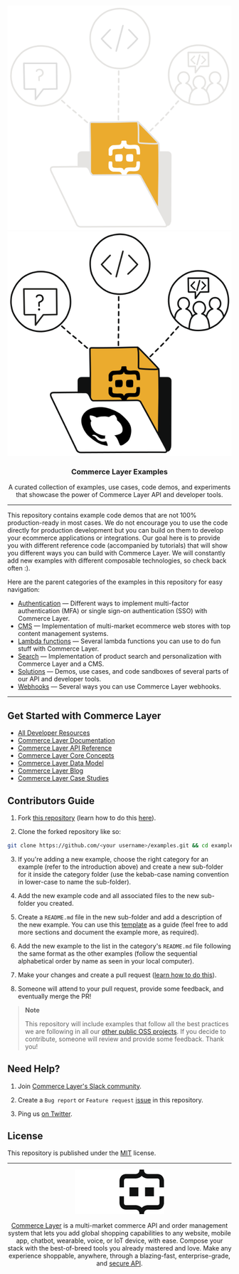 <div align="center">
  <a href="https://commercelayer.io/developers" target="_blank" rel="noopener noreferrer">

  ![Commerce Layer Examples Illustration](https://raw.githubusercontent.com/commercelayer/examples/main/.assets/examples-light.svg#gh-dark-mode-only)![Commerce Layer Examples Illustration](https://raw.githubusercontent.com/commercelayer/examples/main/.assets/examples-dark.svg#gh-light-mode-only)

  </a>
  <h3>Commerce Layer Examples</h3>
  <p>A curated collection of examples, use cases, code demos, and experiments that showcase the power of Commerce Layer API and developer tools.</p>
</div>

---

This repository contains example code demos that are not 100% production-ready in most cases. We do not encourage you to use the code directly for production development but you can build on them to develop your ecommerce applications or integrations. Our goal here is to provide you with different reference code (accompanied by tutorials) that will show you different ways you can build with Commerce Layer. We will constantly add new examples with different composable technologies, so check back often :).

Here are the parent categories of the examples in this repository for easy navigation:

- [Authentication](./authentication) — Different ways to implement multi-factor authentication (MFA) or single sign-on authentication (SSO) with Commerce Layer.
- [CMS](./cms) — Implementation of multi-market ecommerce web stores with top content management systems.
- [Lambda functions](./lambda-functions) — Several lambda functions you can use to do fun stuff with Commerce Layer.
- [Search](./search) — Implementation of product search and personalization with Commerce Layer and a CMS.
- [Solutions](./solutions) — Demos, use cases, and code sandboxes of several parts of our API and developer tools.
- [Webhooks](./webhooks) — Several ways you can use Commerce Layer webhooks.

---

## Get Started with Commerce Layer

- [All Developer Resources](https://commercelayer.io/developers)
- [Commerce Layer Documentation](https://docs.commercelayer.io)
- [Commerce Layer API Reference](https://docs.commercelayer.io/core/v/api-reference/)
- [Commerce Layer Core Concepts](https://commercelayer.io/docs/core-concepts)
- [Commerce Layer Data Model](https://commercelayer.io/docs/data-model)
- [Commerce Layer Blog](https://commercelayer.io/blog)
- [Commerce Layer Case Studies](https://commercelayer.io/customers)

## Contributors Guide

1. Fork [this repository](https://github.com/commercelayer/examples) (learn how to do this [here](https://help.github.com/articles/fork-a-repo)).

2. Clone the forked repository like so:

```bash
git clone https://github.com/<your username>/examples.git && cd examples
```

3. If you're adding a new example, choose the right category for an example (refer to the introduction above) and create a new sub-folder for it inside the category folder (use the kebab-case naming convention in lower-case to name the sub-folder).

4. Add the new example code and all associated files to the new sub-folder you created.

5. Create a `README.md` file in the new sub-folder and add a description of the new example. You can use this [template](./TEMPLATE.md) as a guide (feel free to add more sections and document the example more, as required).

6. Add the new example to the list in the category's `README.md` file following the same format as the other examples (follow the sequential alphabetical order by name as seen in your local computer).

7. Make your changes and create a pull request ([learn how to do this](https://docs.github.com/en/github/collaborating-with-issues-and-pull-requests/creating-a-pull-request)).

8. Someone will attend to your pull request, provide some feedback, and eventually merge the PR!

> **Note**
>
> This repository will include examples that follow all the best practices we are following in all our [other public OSS projects](https://commercelayer.io/developers). If you decide to contribute, someone will review and provide some feedback. Thank you!

## Need Help?

1. Join [Commerce Layer's Slack community](https://slack.commercelayer.app).

2. Create a `Bug report` or `Feature request` [issue](https://github.com/commercelayer/examples/issues) in this repository.

3. Ping us [on Twitter](https://twitter.com/commercelayer).

## License

This repository is published under the [MIT](LICENSE) license.

---

<div align="center">
  <a href="https://commercelayer.io" target="_blank" rel="noopener noreferrer">

  ![Commerce Layer Logo](https://raw.githubusercontent.com/commercelayer/examples/main/.assets/cl-light.svg#gh-dark-mode-only)![Commerce Layer Logo](https://raw.githubusercontent.com/commercelayer/examples/main/.assets/cl-dark.svg#gh-light-mode-only)

  </a>
  <p><a href="https://commercelayer.io/why" target="_blank" rel="noopener noreferrer">Commerce Layer</a> is a multi-market commerce API and order management system that lets you add global shopping capabilities to any website, mobile app, chatbot, wearable, voice, or IoT device, with ease. Compose your stack with the best-of-breed tools you already mastered and love. Make any experience shoppable, anywhere, through a blazing-fast, enterprise-grade, and <a href="https://docs.commercelayer.io" target="_blank" rel="noopener noreferrer">secure API</a>.</p>
</div>
